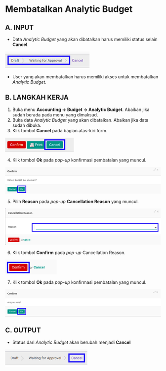# Membatalkan Analytic Budget

## A. INPUT

* Data *Analytic Budget* yang akan dibatalkan harus memiliki status selain **Cancel**.

![](../../img/analytic-budget/status-input-selain-cancel.png)

* User yang akan membatalkan harus memiliki akses untuk membatalkan *Analytic Budget*.

## B. LANGKAH KERJA

1. Buka menu **Accounting -> Budget -> Analytic Budget**. Abaikan jika sudah berada pada menu yang dimaksud.
2. Buka data *Analytic Budget* yang akan dibatalkan. Abaikan jika data sudah dibuka.
3. Klik tombol **Cancel** pada bagian atas-kiri form.

![](../../img/analytic-budget/tombol-cancel.png)

4. Klik tombol **Ok** pada *pop-up* konfirmasi pembatalan yang muncul.

![](../../img/analytic-budget/pop-up-konfirmasi-cancel.png)

5. Pilih **Reason** pada *pop-up* **Cancellation Reason** yang muncul.

![](../../img/analytic-budget/pilihan-cancellation-reason.png)

6. Klik tombol **Confirm** pada *pop-up* Cancellation Reason.

![](../../img/analytic-budget/tombol-confirm-cancel-reason.png)

7. Klik tombol **Ok** pada *pop-up* konfirmasi pembatalan yang muncul.

![](../../img/analytic-budget/tombol-ok-confirm-cancel.png)

## C. OUTPUT

* Status dari *Analytic Budget* akan berubah menjadi **Cancel**

![](../../img/analytic-budget/status-input-cancel.png)
